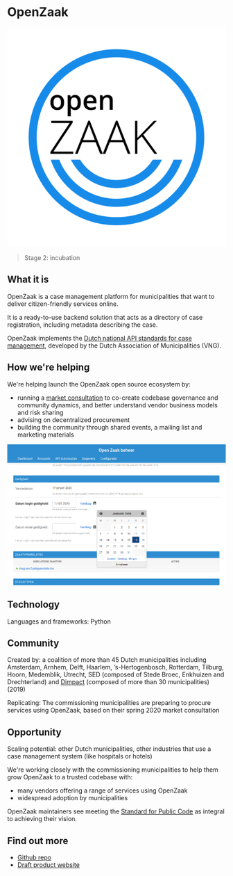 # OpenZaak

![OpenZaak logo](../photos/openzaak-logo.svg)

> Stage 2: incubation

## What it is

OpenZaak is a case management platform for municipalities that want to deliver citizen-friendly services online.

It is a ready-to-use backend solution that acts as a directory of case registration, including metadata describing the case.

OpenZaak implements the [Dutch national API standards for case management](https://www.vngrealisatie.nl/producten/api-standaarden-zaakgericht-werken), developed by the Dutch Association of Municipalities (VNG).

## How we're helping

We're helping launch the OpenZaak open source ecosystem by:

* running a [market consultation](https://github.com/open-zaak/open-zaak-market-consultation/blob/develop/README.md) to co-create codebase governance and community dynamics, and better understand vendor business models and risk sharing
* advising on decentralized procurement
* building the community through shared events, a mailing list and marketing materials

![Screenshot of the OpenZaak user interface](../photos/openzaak-user-interface.png)

## Technology

Languages and frameworks: Python

## Community

Created by: a coalition of more than 45 Dutch municipalities including Amsterdam, Arnhem, Delft, Haarlem, ’s-Hertogenbosch, Rotterdam, Tilburg, Hoorn, Medemblik, Utrecht, SED (composed of Stede Broec, Enkhuizen and Drechterland) and [Dimpact](https://www.dimpact.nl/) (composed of more than 30 municipalities) (2019)

Replicating: The commissioning municipalities are preparing to procure services using OpenZaak, based on their spring 2020 market consultation

## Opportunity

Scaling potential: other Dutch municipalities, other industries that use a case management system (like hospitals or hotels)

We're working closely with the commissioning municipalities to help them grow OpenZaak to a trusted codebase with:

* many vendors offering a range of services using OpenZaak
* widespread adoption by municipalities

OpenZaak maintainers see meeting the [Standard for Public Code](https://standard.publiccode.net/) as integral to achieving their vision.

## Find out more

* [Github repo](https://github.com/open-zaak/open-zaak)
* [Draft product website](https://openzaak.publiccode.net/)
